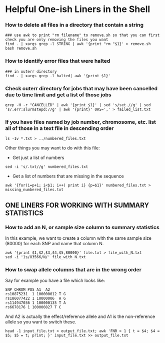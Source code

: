 # Helpful One-ish Liners in the Shell


### How to delete all files in a directory that contain a string

```
### use awk to print "rm filename" to remove.sh so that you can first check you are only removing the files you want
find . | xargs grep -l STRING | awk '{print "rm "$1}' > remove.sh
bash remove.sh
```


### How to identify error files that were halted

```
### in outerr directory
find . | xargs grep -l halted| awk '{print $1}'
```


### Check outerr directory for jobs that may have been cancelled due to time limit and get a list of those jobs

```
grep -H -r "CANCELLED" | awk '{print $1}' | sed 's/set.//g' | sed 's/.err:slurmstepd://g' | awk '{print}' ORS=',' > failed_list.txt
```

### If you have files named by job number, chromosome, etc. list all of those in a text file in descending order

```
ls -1v *.txt > ../numbered_files.txt
```

Other things you may want to do with this file:

* Get just a list of numbers

```
sed -i 's/.txt//g' numbered_files.txt
```

* Get a list of numbers that are missing in the sequence

```
awk '{for(i=p+1; i<$1; i++) print i} {p=$1}' numbered_files.txt > missing_numbered_files.txt
```

## ONE LINERS FOR WORKING WITH SUMMARY STATISTICS 

### How to add an N, or sample size column to summary statistics

In this example, we want to create a column with the same sample size (80000) for each SNP and name that column N.

```
awk '{print $1,$2,$3,$4,$5,80000}' file.txt > file_with_N.txt
sed -i '1s/83566/N/' file_with_N.txt
```

### How to swap allele columns that are in the wrong order

Say for example you have a file which looks like:
```
SNP CHROM POS A1  A2
rs10875231  1 100000012 T G
rs186077422 1 10000006  A G
rs114947036 1 100000135 T A
rs6678176 1 100000827 T C
```

And A2 is actually the effect/reference allele and A1 is the non-reference allele so you want to switch these.

```
head -1 input_file.txt > output_file.txt; awk 'FNR > 1 { t = $4; $4 = $5; $5 = t; print; }' input_file.txt >> output_file.txt

```
